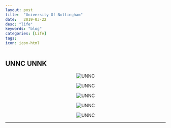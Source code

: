 ```yaml
---
layout: post
title:  "University Of Nottingham"
date:   2019-03-22
desc: "life"
keywords: "blog"
categories: [Life]
tags: 
icon: icon-html
---
```


## UNNC UNNK

<div style="text-align:center" markdown="1">

![UNNC](https://user-images.githubusercontent.com/40975373/55287605-d9a46280-53f6-11e9-9d93-8be03c9b70b7.jpeg)

![UNNC](https://user-images.githubusercontent.com/40975373/55287613-f3de4080-53f6-11e9-9764-c19e0e05ffdd.jpeg)

![UNNC](https://user-images.githubusercontent.com/40975373/55287628-2a1bc000-53f7-11e9-8992-574f70c8467e.jpeg)

![UNNC](https://user-images.githubusercontent.com/40975373/55287631-3acc3600-53f7-11e9-8fdd-057e74c684dc.jpeg)

![UNNC](https://user-images.githubusercontent.com/40975373/55287657-8ed71a80-53f7-11e9-804d-5ef8f1d8f646.jpeg)

</div>

---